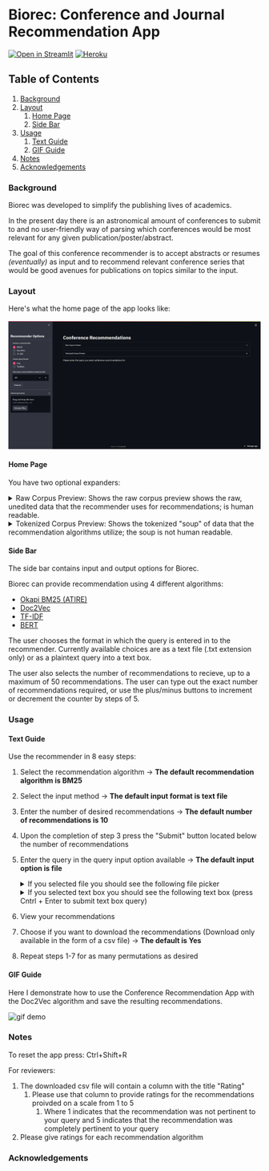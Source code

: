 # Biorec: Conference and Journal Recommendation App
[![Open in Streamlit](https://static.streamlit.io/badges/streamlit_badge_black_white.svg)](https://share.streamlit.io/rachitest/vra_conference_rec_app/main/app/streamlit_app.py) [![Heroku](https://pyheroku-badge.herokuapp.com/?app=conf-rec&style=flat-square)](https://conf-rec.herokuapp.com/)

## Table of Contents

1. [Background](#background)
2. [Layout](#Layout)
    1. [Home Page](#homepage)
    2. [Side Bar](#sidebar)
3. [Usage](#usage)
    1. [Text Guide](#textguide)
    2. [GIF Guide](#gifguide)
4. [Notes](#notes)
5. [Acknowledgements](#acknowledgements)

### Background

Biorec was developed to simplify the publishing lives of academics.

In the present day there is an astronomical amount of conferences to submit to and no user-friendly way of parsing which conferences would be most relevant for any given publication/poster/abstract. 

The goal of this conference recommender is to accept abstracts or resumes *(eventually)* as input and to recommend relevant conference series that would be good avenues for publications on topics similar to the input.

### Layout

Here's what the home page of the app looks like:
<br/><br/>
![Home Page](/readme_assets/home_page.png)

<h4 id="homepage">Home Page</h4>

You have two optional expanders:
<details> 
    <summary> Raw Corpus Preview: Shows the raw corpus preview shows the raw, unedited data that the recommender uses for recommendations; is human readable.
    </summary>

<br/><br/>
![Raw Corpus Preview](/readme_assets/raw_corpus.png)
</details> 

<details> 
    <summary> 
        Tokenized Corpus Preview: Shows the tokenized "soup" of data that the recommendation algorithms utilize; the soup is not human readable.
    </summary> 

<br/><br/>
![Raw Corpus Preview](/readme_assets/tokenized_corpus.png)
</details>

<h4 id="sidebar">Side Bar</h4>

The side bar contains input and output options for Biorec.

Biorec can provide recommendation using 4 different algorithms:

- [Okapi BM25 (ATIRE)](https://dl.acm.org/doi/10.1145/2682862.2682863)
- [Doc2Vec](https://cs.stanford.edu/~quocle/paragraph_vector.pdf)
- [TF-IDF](https://www.emerald.com/insight/content/doi/10.1108/eb026526/full/html)
- [BERT](https://arxiv.org/abs/1810.04805)

The user chooses the format in which the query is entered in to the recommender. Currently available choices are as a text file (.txt extension only) or as a plaintext query into a text box.

The user also selects the number of recommendations to recieve, up to a maximum of 50 recommendations. The user can type out the exact number of recommendations required, or use the plus/minus buttons to increment or decrement the counter by steps of 5.

### Usage

<h4 id="textguide">Text Guide</h4>

Use the recommender in 8 easy steps:

1. Select the recommendation algorithm &#8594; **The default recommendation algorithm is BM25**
2. Select the input method &#8594; **The default input format is text file**
3. Enter the number of desired recommendations &#8594; **The default number of recommendations is 10**
4. Upon the completion of step 3 press the  "Submit" button located below the number of recommendations
5. Enter the query in the query input option available &#8594; **The default input option is file**
    <details> 
        <summary> 
            If you selected file you should see the following file picker 
        </summary>
    
    ![file picker](/readme_assets/file_picker.png) 
    </details>

    <details> 
        <summary> 
            If you selected text box you should see the following text box (press Cntrl + Enter to submit text box query)
        </summary>
    
    ![file picker](/readme_assets/text_box.png) 
    </details>

6. View your recommendations
7. Choose if you want to download the recommendations (Download only available in the form of a csv file) &#8594; **The default is Yes**
8. Repeat steps 1-7 for as many permutations as desired

<h4 id="gifguide">GIF Guide</h4>

Here I demonstrate how to use the Conference Recommendation App with the Doc2Vec algorithm and save the resulting recommendations.

![gif demo](/readme_assets/doc2vec_demo_upscaled_cropped.gif)

### Notes

To reset the app press: Ctrl+Shift+R

For reviewers:

1. The downloaded csv file will contain a column with the title "Rating"
    1. Please use that column to provide ratings for the recommendations proivded on a scale from 1 to 5
        1. Where 1 indicates that the recommendation was not pertinent to your query and 5 indicates that the recommendation was completely pertinent to your query
2. Please give ratings for each recommendation algorithm

### Acknowledgements
